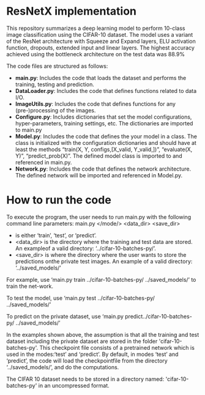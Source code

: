 # ResNetX implementation

This repository summarizes a deep learning model to perform 10-class image classification using the CIFAR-10 dataset. The model uses a variant of the ResNet architecture with Squeeze and Expand layers, ELU activation function, dropouts, extended input and linear layers. The highest accuracy achieved using the bottleneck architecture on the test data was 88.9%

The code files are structured as follows:

- **main.py**: Includes the code that loads the dataset and performs the training, testing and prediction.
- **DataLoader.py**: Includes the code that defines functions related to data I/O.
- **ImageUtils.py**: Includes the code that defines functions for any (pre-)processing of the images.
- **Configure.py**: Includes dictionaries that set the model configurations, hyper-parameters, training settings, etc. The dictionaries are imported to main.py
- **Model.py**: Includes the code that defines the your model in a class. The class is initialized with the configuration dictionaries and should have at least the methods “train(X, Y, configs,[X_valid, Y_valid,])”, “evaluate(X, Y)”, “predict_prob(X)”. The defined model class is imported to and referenced in main.py.
- **Network.py**: Includes the code that defines the network architecture. The defined
network will be imported and referenced in Model.py.

# How to run the code

To execute the program, the user needs to run main.py with the following command line parameters: main.py </mode/> <data_dir> <save_dir>
- <mode> is either ‘train’, ‘test’, or ‘predict’.
- <data_dir> is the directory where the training and test data are stored. An exampleof a valid directory: ‘../cifar-10-batches-py/’. 
- <save_dir> is where the directory where the user wants to store the predictions onthe private test images. An example of a valid directory: ‘../saved_models/’

For example, use ‘main.py train ../cifar-10-batches-py/ ../saved_models/’ to train the net-work.

To test the model, use ‘main.py test ../cifar-10-batches-py/ ../saved_models/’

To predict on the private dataset, use ‘main.py predict../cifar-10-batches-py/ ../saved_models/’

In the examples shown above, the assumption is that all the training and test dataset including the private dataset are stored in the folder  'cifar-10-batches-py'.
This checkpoint file consists of a pretrained network which is used in the modes:‘test’ and ‘predict’. 
By default, in modes ‘test’ and ‘predict’, the code will load the checkpointfile from the directory ‘../saved_models/’, and do the computations.

The CIFAR 10 dataset needs to be stored in a directory named: 'cifar-10-batches-py' in an uncompressed format.
